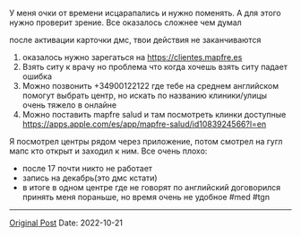У меня очки от времени исцарапались и нужно поменять. А для этого нужно проверит зрение. Все оказалось сложнее чем думал

после активации карточки дмс, твои действия не заканчиваются
1. оказалось нужно зарегаться на https://clientes.mapfre.es
2. Взять ситу к врачу но проблема что когда хочешь взять ситу падает ошибка
3. Можно позвонить +34900122122 где тебе на среднем английском помогут выбрать центр, но искать по названию клиники/улицы очень тяжело в онлайне
4. Можно поставить mapfre salud и там посмотреть клинки доступные https://apps.apple.com/es/app/mapfre-salud/id1083924566?l=en

Я посмотрел центры рядом через приложение, потом смотрел на гугл мапс кто открыт и заходил к ним. Все очень плохо:
- после 17 почти никто не работает
- запись на декабрь(это дмс кстати)
- в итоге в одном центре где не говорят по английский договорился принять меня пораньше, но время очень не удобное #med #tgn

---
[Original Post](https://t.me/lev2tarragona/481)
Date: 2022-10-21
